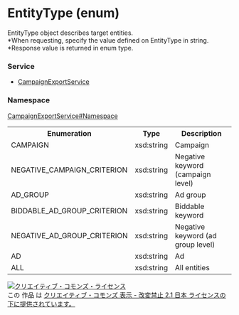 # EntityType (enum)
EntityType object describes target entities.<br>
*When requesting, specify the value defined on EntityType in string.<br>
*Response value is returned in enum type.

### Service
+ [CampaignExportService](../../services/CampaignExportService.md)

### Namespace
[CampaignExportService#Namespace](../../services/CampaignExportService.md#namespace)

<table>
 <tr>
  <th>Enumeration</th>
  <th>Type</th>
  <th>Description</th>
 <tr>
  <td>CAMPAIGN</td>
  <td>xsd:string</td>
  <td>Campaign</td>
 </tr>
 <tr>
  <td>NEGATIVE_CAMPAIGN_CRITERION</td>
  <td>xsd:string</td>
  <td>Negative keyword (campaign level)</td>
 </tr>
 <tr>
  <td>AD_GROUP</td>
  <td>xsd:string</td>
  <td>Ad group</td>
 </tr>
 <tr>
  <td>BIDDABLE_AD_GROUP_CRITERION</td>
  <td>xsd:string</td>
  <td>Biddable keyword</td>
 </tr>
 <tr>
  <td>NEGATIVE_AD_GROUP_CRITERION</td>
  <td>xsd:string</td>
  <td>Negative keyword (ad group level)</td>
 </tr>
 <tr>
  <td>AD</td>
  <td>xsd:string</td>
  <td>Ad</td>
 </tr>
 <tr>
  <td>ALL</td>
  <td>xsd:string</td>
  <td>All entities</td>
 </tr>
</table>

<a rel="license" href="http://creativecommons.org/licenses/by-nd/2.1/jp/"><img alt="クリエイティブ・コモンズ・ライセンス" style="border-width:0" src="https://i.creativecommons.org/l/by-nd/2.1/jp/88x31.png" /></a><br />この 作品 は <a rel="license" href="http://creativecommons.org/licenses/by-nd/2.1/jp/">クリエイティブ・コモンズ 表示 - 改変禁止 2.1 日本 ライセンスの下に提供されています。</a>
